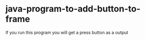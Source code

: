 # java-program-to-add-button-to-frame
 If you run this program you will get a press button as a output
 

